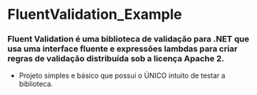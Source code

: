 # FluentValidation_Example


### Fluent Validation é uma biblioteca de validação para .NET que usa uma interface fluente e expressões lambdas para criar regras de validação distribuída sob a licença Apache 2.

  - Projeto simples e básico que possui o ÚNICO intuito de testar a biblioteca.
